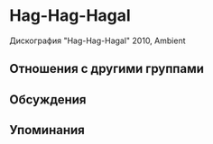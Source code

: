 # Hag-Hag-Hagal

Дискография
"Hag-Hag-Hagal" 2010, Ambient

## Отношения с другими группами


## Обсуждения


## Упоминания


